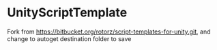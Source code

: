 # UnityScriptTemplate
Fork from https://bitbucket.org/rotorz/script-templates-for-unity.git, and change to autoget destination folder to save
